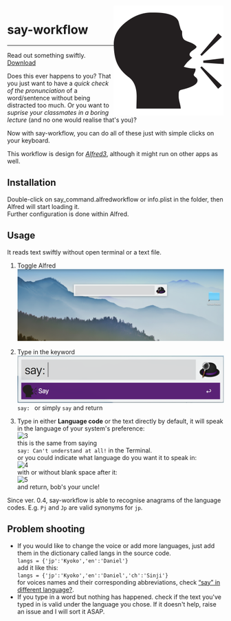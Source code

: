 <img src="./raw/icon.png" width:auto height=256pt align="right" />

# say-workflow
---
Read out something swiftly. [Download](https://github.com/BaksiLi/AlfredWorkflows/blob/master/workflows/say_command.alfredworkflow?raw=true)

Does this ever happens to you?
That you just want to have a *quick check of the pronunciation* of a word/sentence without being distracted too much.
Or you want to *suprise your classmates in a boring lecture* (and no one would realise that's you)?

Now with say-workflow, you can do all of these just with simple clicks on your keyboard.

This workflow is design for [*Alfred3*](http://alfredapp.com), although it might run on other apps as well.

## Installation
Double-click on say_command.alfredworkflow or info.plist in the folder, then Alfred will start loading it.  
Further configuration is done within Alfred.

## Usage
It reads text swiftly without open terminal or a text file. 
1. Toggle Alfred
  ![1](./pics/1.png)

1. Type in the keyword
  ![2](./pics/2.png)  
  ```say: ``` or simply `say` and return
  
1. Type in either **Language code** or the text directly
  by default, it will speak in the language of your system's preference:  
  ![3](./pics/3.png)  
  this is the same from saying  
  `say: Can't understand at all!` in the Terminal.  
  or you could indicate what language do you want it to speak in:  
  ![4](./pics/4.png)  
  with or without blank space after it:  
  ![5](./pics/5.png)  
  and return, bob's your uncle!

Since ver. 0.4, say-workflow is able to recognise anagrams of the language codes. E.g. `Pj` and `Jp` are valid synonyms for `jp`. 

## Problem shooting
- If you would like to change the voice or add more languages, just add them in the dictionary called langs in the source code.  
```langs = {'jp':'Kyoko','en':'Daniel'}```  
add it like this:  
```langs = {'jp':'Kyoko','en':'Daniel','ch':'Sinji'}```  
for voices names and their corresponding abbreviations, check [“say” in different language?](https://apple.stackexchange.com/questions/3454/say-in-different-language).
- If you type in a word but nothing has happened.
check if the text you've typed in is valid under the language you chose. If it doesn't help, raise an issue and I will sort it ASAP.
